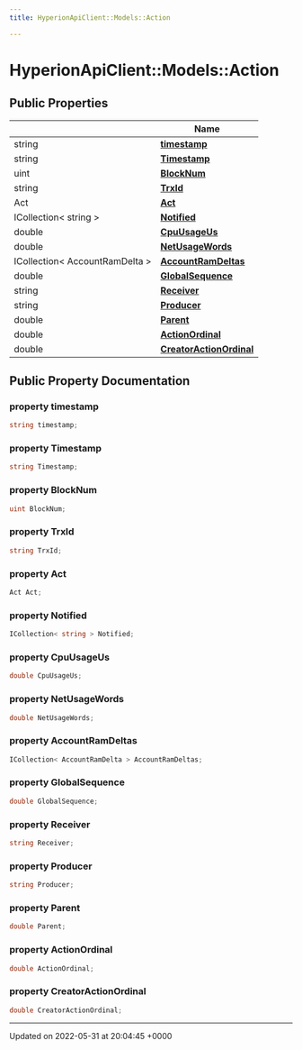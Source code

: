 ```yaml
---
title: HyperionApiClient::Models::Action

---
```


# HyperionApiClient::Models::Action





## Public Properties

|                | Name           |
| -------------- | -------------- |
| string | **[timestamp](/Classes/class_hyperion_api_client_1_1_models_1_1_action.md#property-timestamp)**  |
| string | **[Timestamp](/Classes/class_hyperion_api_client_1_1_models_1_1_action.md#property-timestamp)**  |
| uint | **[BlockNum](/Classes/class_hyperion_api_client_1_1_models_1_1_action.md#property-blocknum)**  |
| string | **[TrxId](/Classes/class_hyperion_api_client_1_1_models_1_1_action.md#property-trxid)**  |
| Act | **[Act](/Classes/class_hyperion_api_client_1_1_models_1_1_action.md#property-act)**  |
| ICollection< string > | **[Notified](/Classes/class_hyperion_api_client_1_1_models_1_1_action.md#property-notified)**  |
| double | **[CpuUsageUs](/Classes/class_hyperion_api_client_1_1_models_1_1_action.md#property-cpuusageus)**  |
| double | **[NetUsageWords](/Classes/class_hyperion_api_client_1_1_models_1_1_action.md#property-netusagewords)**  |
| ICollection< AccountRamDelta > | **[AccountRamDeltas](/Classes/class_hyperion_api_client_1_1_models_1_1_action.md#property-accountramdeltas)**  |
| double | **[GlobalSequence](/Classes/class_hyperion_api_client_1_1_models_1_1_action.md#property-globalsequence)**  |
| string | **[Receiver](/Classes/class_hyperion_api_client_1_1_models_1_1_action.md#property-receiver)**  |
| string | **[Producer](/Classes/class_hyperion_api_client_1_1_models_1_1_action.md#property-producer)**  |
| double | **[Parent](/Classes/class_hyperion_api_client_1_1_models_1_1_action.md#property-parent)**  |
| double | **[ActionOrdinal](/Classes/class_hyperion_api_client_1_1_models_1_1_action.md#property-actionordinal)**  |
| double | **[CreatorActionOrdinal](/Classes/class_hyperion_api_client_1_1_models_1_1_action.md#property-creatoractionordinal)**  |

## Public Property Documentation

### property timestamp

```csharp
string timestamp;
```


### property Timestamp

```csharp
string Timestamp;
```


### property BlockNum

```csharp
uint BlockNum;
```


### property TrxId

```csharp
string TrxId;
```


### property Act

```csharp
Act Act;
```


### property Notified

```csharp
ICollection< string > Notified;
```


### property CpuUsageUs

```csharp
double CpuUsageUs;
```


### property NetUsageWords

```csharp
double NetUsageWords;
```


### property AccountRamDeltas

```csharp
ICollection< AccountRamDelta > AccountRamDeltas;
```


### property GlobalSequence

```csharp
double GlobalSequence;
```


### property Receiver

```csharp
string Receiver;
```


### property Producer

```csharp
string Producer;
```


### property Parent

```csharp
double Parent;
```


### property ActionOrdinal

```csharp
double ActionOrdinal;
```


### property CreatorActionOrdinal

```csharp
double CreatorActionOrdinal;
```


-------------------------------

Updated on 2022-05-31 at 20:04:45 +0000